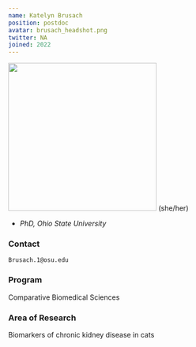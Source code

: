 ```yaml
---
name: Katelyn Brusach
position: postdoc
avatar: brusach_headshot.png
twitter: NA
joined: 2022
---
```


  <img width="300" src="{{site.baseurl}}/images/people/{{page.avatar}}" data-action="zoom">
(she/her)

- _PhD, Ohio State University_<br>

### Contact

<i class="fa fa-envelope-o"></i> `Brusach.1@osu.edu`

### Program
Comparative Biomedical Sciences

### Area of Research
Biomarkers of chronic kidney disease in cats
